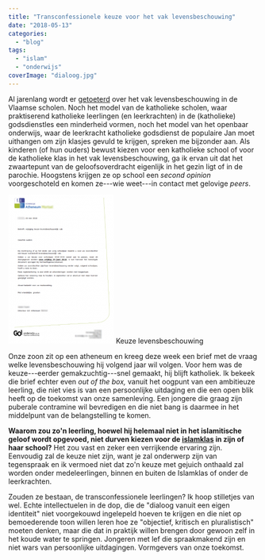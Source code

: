 ```yaml
---
title: "Transconfessionele keuze voor het vak levensbeschouwing"
date: "2018-05-13"
categories: 
  - "blog"
tags: 
  - "islam"
  - "onderwijs"
coverImage: "dialoog.jpg"
---
```


Al jarenlang wordt er [getoeterd](https://www.facebook.com/vzwLEF/) over het vak levensbeschouwing in de Vlaamse scholen. Noch het model van de katholieke scholen, waar praktiserend katholieke leerlingen (en leerkrachten) in de (katholieke) godsdienstles een minderheid vormen, noch het model van het openbaar onderwijs, waar de leerkracht katholieke godsdienst de populaire Jan moet uithangen om zijn klasjes gevuld te krijgen, spreken me bijzonder aan. Als kinderen (of hun ouders) bewust kiezen voor een katholieke school of voor de katholieke klas in het vak levensbeschouwing, ga ik ervan uit dat het zwaartepunt van de geloofsoverdracht eigenlijk in het gezin ligt of in de parochie. Hoogstens krijgen ze op school een _second opinion_ voorgeschoteld en komen ze---wie weet---in contact met gelovige _peers_.

[![](images/keuze-levensbeschouwing2-2-213x300.png)](images/keuze-levensbeschouwing2-2.png) Keuze levensbeschouwing

Onze zoon zit op een atheneum en kreeg deze week een brief met de vraag welke levensbeschouwing hij volgend jaar wil volgen. Voor hem was de keuze---eerder gemakzuchtig---snel gemaakt, hij blijft katholiek. Ik bekeek die brief echter even _out of the box,_ vanuit het oogpunt van een ambitieuze leerling, die niet vies is van een persoonlijke uitdaging en die een open blik heeft op de toekomst van onze samenleving. Een jongere die graag zijn puberale contramine wil bevredigen en die niet bang is daarmee in het middelpunt van de belangstelling te komen.

**Waarom zou zo'n leerling, hoewel hij helemaal niet in het islamitische geloof wordt opgevoed, niet durven kiezen voor de [islamklas](http://www.centrumislamonderwijs.be/leerplannen.html) in zijn of haar school?** Het zou vast en zeker een verrijkende ervaring zijn. Eenvoudig zal de keuze niet zijn, want je zal onderwerp zijn van tegenspraak en ik vermoed niet dat zo'n keuze met gejuich onthaald zal worden onder medeleerlingen, binnen en buiten de Islamklas of onder de leerkrachten.

Zouden ze bestaan, de transconfessionele leerlingen? Ik hoop stilletjes van wel. Echte intellectuelen in de dop, die de "dialoog vanuit een eigen identiteit" niet voorgekouwd ingelepeld hoeven te krijgen en die niet op bemoederende toon willen leren hoe ze "objectief, kritisch en pluralistisch" moeten denken, maar die dat in praktijk willen brengen door gewoon zelf in het koude water te springen. Jongeren met lef die spraakmakend zijn en niet wars van persoonlijke uitdagingen. Vormgevers van onze toekomst.
